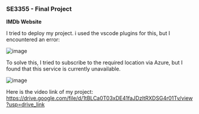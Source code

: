 ### **SE3355 - Final Project**
**IMDb Website**

I tried to deploy my project. i used the vscode plugins for this, but I encountered an error:

![image](https://github.com/ilayda-g/imdb-website/assets/139793730/0f6c2e2d-469e-4b6b-8c4b-94e87006c240)

To solve this, I tried to subscribe to the required location via Azure, but I found that this service is currently unavailable.

![image](https://github.com/ilayda-g/imdb-website/assets/139793730/19c20c09-f0ad-457b-ac4f-2f2f1be60994)

Here is the video link of my project: https://drive.google.com/file/d/1tBLCa0T03xDE41faJDzltRXDSG4r01Tv/view?usp=drive_link
